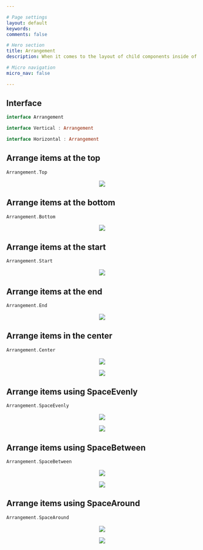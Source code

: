 ```yaml
---

# Page settings
layout: default
keywords:
comments: false

# Hero section
title: Arrangement
description: When it comes to the layout of child components inside of their parents, it’s likely we’re going to want to arrange them in some way on both the horizontal and/or vertical axis. The Arrangement interface provides us with the ability to declare how the children of our containers should be laid out

# Micro navigation
micro_nav: false

---
```


## Interface

```kotlin
interface Arrangement

interface Vertical : Arrangement

interface Horizontal : Arrangement
```

## Arrange items at the top

```kotlin
Arrangement.Top
```

<p align="center">
  <img src="/academy/layout/media/arrange_top.png">
</p>


## Arrange items at the bottom

```kotlin
Arrangement.Bottom
```

<p align="center">
  <img src="/academy/layout/media/arrange_bottom.png">
</p>


## Arrange items at the start

```kotlin
Arrangement.Start
```

<p align="center">
  <img src="/academy/layout/media/arrange_start.png">
</p>


## Arrange items at the end

```kotlin
Arrangement.End
```

<p align="center">
  <img src="/academy/layout/media/arrange_end.png">
</p>


## Arrange items in the center

```kotlin
Arrangement.Center
```

<p align="center">
  <img src="/academy/layout/media/arrange_center_row.png">
</p>

<p align="center">
  <img src="/academy/layout/media/arrange_center_column.png">
</p>


## Arrange items using SpaceEvenly

```kotlin
Arrangement.SpaceEvenly
```

<p align="center">
  <img src="/academy/layout/media/arrange_space_evenly_row.png">
</p>

<p align="center">
  <img src="/academy/layout/media/arrange_space_evenly_column.png">
</p>

## Arrange items using SpaceBetween

```kotlin
Arrangement.SpaceBetween
```

<p align="center">
  <img src="/academy/layout/media/arrange_space_between_row.png">
</p>

<p align="center">
  <img src="/academy/layout/media/arrange_space_between_column.png">
</p>

## Arrange items using SpaceAround

```kotlin
Arrangement.SpaceAround
```

<p align="center">
  <img src="/academy/layout/media/arrange_space_around_row.png">
</p>

<p align="center">
  <img src="/academy/layout/media/arrange_space_around_column.png">
</p>
